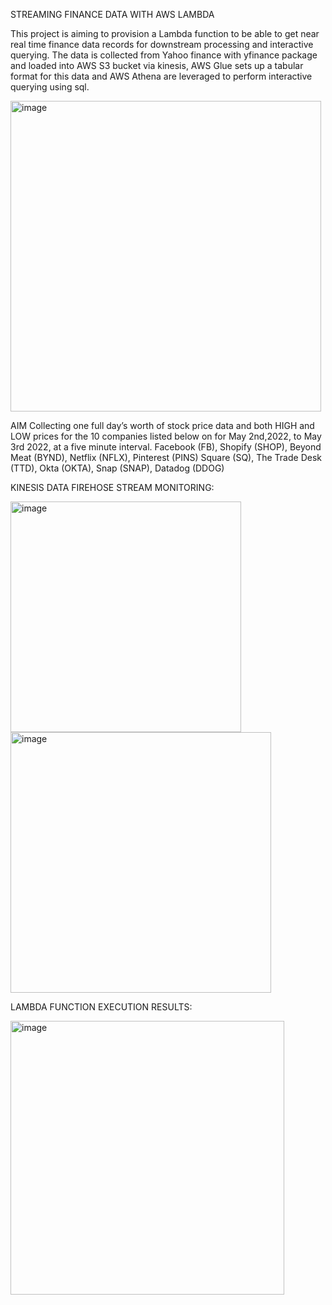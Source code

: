 STREAMING FINANCE DATA WITH AWS LAMBDA

This project is aiming to provision a Lambda function to be able to get near real time finance data records for downstream processing and interactive querying.
The data is collected from Yahoo finance with yfinance package and loaded into AWS S3 bucket via kinesis, AWS Glue sets up a tabular format for this data and AWS Athena are leveraged to perform interactive querying using sql.

 
<img width="497" alt="image" src="https://user-images.githubusercontent.com/42550664/201448139-7dd7cbf2-fe02-4a3c-ad74-8a3287f5695b.png">



AIM
Collecting one full day’s worth of stock price data and both HIGH and LOW prices for the 10 companies listed below on for May 2nd,2022, to May 3rd 2022, at a five minute interval.
Facebook (FB), Shopify (SHOP), Beyond Meat (BYND), Netflix (NFLX), Pinterest (PINS)
Square (SQ), The Trade Desk (TTD), Okta (OKTA), Snap (SNAP), Datadog (DDOG)


KINESIS DATA FIREHOSE STREAM MONITORING:

<img width="369" alt="image" src="https://user-images.githubusercontent.com/42550664/201448151-47c56116-ed41-48b5-8343-43be046a9b8f.png">

<img width="417" alt="image" src="https://user-images.githubusercontent.com/42550664/201448158-ff2cf135-53c4-430b-9b16-ebb306edfd17.png">



 

 



LAMBDA FUNCTION EXECUTION RESULTS:

<img width="438" alt="image" src="https://user-images.githubusercontent.com/42550664/201448165-b5140578-6c53-4179-8334-d38ad2bfee8d.png">



 

 





